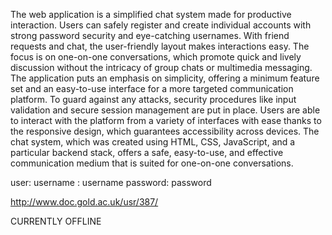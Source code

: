 The web application is a simplified chat system made for productive interaction. Users can safely register and create individual accounts with strong password security and eye-catching usernames. With friend requests and chat, the user-friendly layout makes interactions easy. The focus is on one-on-one conversations, which promote quick and lively discussion without the intricacy of group chats or multimedia messaging.
The application puts an emphasis on simplicity, offering a minimum feature set and an easy-to-use interface for a more targeted communication platform. To guard against any attacks, security procedures like input validation and secure session management are put in place.
Users are able to interact with the platform from a variety of interfaces with ease thanks to the responsive design, which guarantees accessibility across devices. The chat system, which was created using HTML, CSS, JavaScript, and a particular backend stack, offers a safe, easy-to-use, and effective communication medium that is suited for one-on-one conversations.

user:
username : username
password: password

http://www.doc.gold.ac.uk/usr/387/

CURRENTLY OFFLINE
